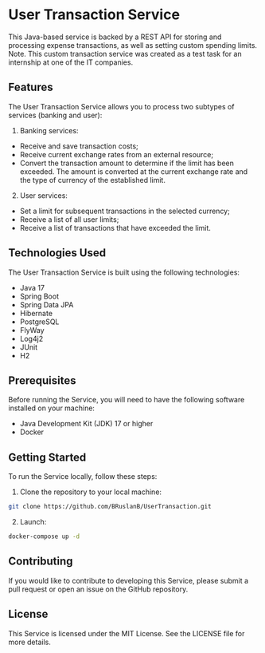 # User Transaction Service
This Java-based service is backed by a REST API for storing and processing expense transactions, as well as setting custom spending limits.
Note. This custom transaction service was created as a test task for an internship at one of the IT companies.

## Features
The User Transaction Service allows you to process two subtypes of services (banking and user):

1. Banking services:
* Receive and save transaction costs;
* Receive current exchange rates from an external resource;
* Convert the transaction amount to determine if the limit has been exceeded. The amount is converted at the current exchange rate and the type of currency of the established limit.
2. User services:
* Set a limit for subsequent transactions in the selected currency;
* Receive a list of all user limits;
* Receive a list of transactions that have exceeded the limit.

## Technologies Used
The User Transaction Service is built using the following technologies:

* Java 17
* Spring Boot
* Spring Data JPA
* Hibernate
* PostgreSQL
* FlyWay
* Log4j2
* JUnit
* H2

## Prerequisites
Before running the Service, you will need to have the following software installed on your machine:

* Java Development Kit (JDK) 17 or higher
* Docker

## Getting Started
To run the Service locally, follow these steps:

1. Clone the repository to your local machine:
```bash
git clone https://github.com/BRuslanB/UserTransaction.git
```
2. Launch:
```bash
docker-compose up -d
```

## Contributing
If you would like to contribute to developing this Service, please submit a pull request or open an issue on the GitHub repository.

## License
This Service is licensed under the MIT License. See the LICENSE file for more details.